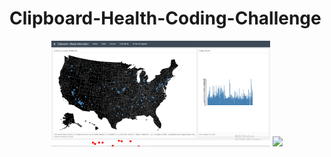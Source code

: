 # Clipboard-Health-Coding-Challenge

<p align="center">
  <img src="./preliminary_results.PNG" width="350"/>
  <img src="your_relative_path_here_number_2_large_name" width="350"/>
</p>

